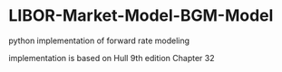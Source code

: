 # LIBOR-Market-Model-BGM-Model
python implementation of forward rate modeling 

implementation is based on Hull 9th edition Chapter 32
